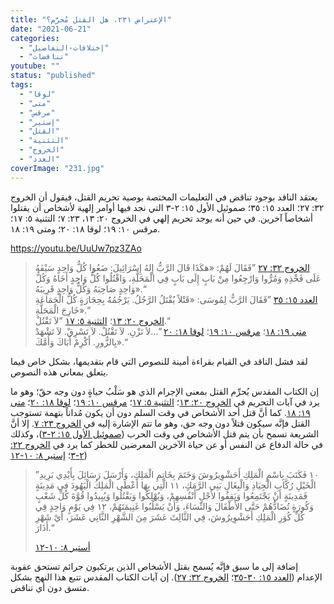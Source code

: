 ```yaml
---
title: "الإعتراض ٢٣١، هل القتل مُحرَّم؟"
date: "2021-06-21"
categories: 
  - "إختلافات-التفاصيل"
  - "تناقضات"
youtube: ""
status: "published"
tags: 
  - "لوقا"
  - "متى"
  - "مرقس"
  - "إستير"
  - "القتل"
  - "التثنية"
  - "الخروج"
  - "العدد"
coverImage: "231.jpg"
---
```


يعتقد الناقد بوجود تناقض في التعليمات المختصة بوصية تحريم القتل، فيقول أن الخروج ٣٢: ٢٧؛ العدد ١٥: ٣٥؛ صموئيل الأول ١٥: ٢-٣ التي نجد فيها أوامر إلهية لأشخاص أن يقتلوا أشخاصاً آخرين. في حين أنه يوجد تحريم إلهي في الخروج ٢٠: ١٣، ٢٣: ٧؛ التثنية ٥: ١٧؛ مرقس ١٠: ١٩؛ لوقا ١٨: ٢٠؛ ومتى ١٩: ١٨.

https://youtu.be/UuUw7pz3ZAo

> [الخروج ٣٢: ٢٧](https://my.bible.com/bible/101/EXO.32.27) ”فَقَالَ لَهُمْ: «هكَذَا قَالَ الرَّبُّ إِلهُ إِسْرَائِيلَ: ضَعُوا كُلُّ وَاحِدٍ سَيْفَهُ عَلَى فَخْذِهِ وَمُرُّوا وَارْجِعُوا مِنْ بَابٍ إِلَى بَابٍ فِي الْمَحَلَّةِ، وَاقْتُلُوا كُلُّ وَاحِدٍ أَخَاهُ وَكُلُّ وَاحِدٍ صَاحِبَهُ وَكُلُّ وَاحِدٍ قَرِيبَهُ».“  
> [العدد ١٥: ٣٥](https://my.bible.com/bible/101/NUM.15.35) ”فَقَالَ الرَّبُّ لِمُوسَى: «قَتْلاً يُقْتَلُ الرَّجُلُ. يَرْجُمُهُ بِحِجَارَةٍ كُلُّ الْجَمَاعَةِ خَارِجَ الْمَحَلَّةِ».“  
> [الخروج ٢٠: ١٣](https://my.bible.com/bible/101/EXO.20.13)؛ [التثنية ٥: ١٧](https://my.bible.com/bible/101/DEU.5.) ”لاَ تَقْتُلْ.“  
> [متى ١٩: ١٨](https://my.bible.com/bible/101/MAT.19.18)؛ [مرقس ١٠: ١٩](https://my.bible.com/bible/101/MRK.10.19)؛ [لوقا ١٨: ٢٠](https://my.bible.com/bible/101/LUK.18.20) ”…لاَ تَزْنِ. لاَ تَقْتُلْ. لاَ تَسْرِقْ. لاَ تَشْهَدْ بِالزُّورِ. أَكْرِمْ أَبَاكَ وَأُمَّكَ».“

لقد فشل الناقد في القيام بقراءة أمينة للنصوص التي قام بتقديمها، بشكل خاص فيما يتعلق بمعاني هذه النصوص. 

إن الكتاب المقدس يُحرِّم القتل بمعنى الإجرام الذي هو سَلْبُ حياةٍ دون وجه حقّ؛ وهو ما يرد في آيات التحريم في [الخروج ٢٠: ١٣](https://my.bible.com/bible/101/EXO.20.13)؛ [التثنية ٥: ١٧](https://my.bible.com/bible/101/DEU.5.)؛ [مرقس ١٠: ١٩](https://my.bible.com/bible/101/MRK.10.19)؛ [لوقا ١٨: ٢٠](https://my.bible.com/bible/101/LUK.18.20)؛ [متى ١٩: ١٨](https://my.bible.com/bible/101/MAT.19.18). كما أنَّ قتل أحد الأشخاص في وقت السلم دون أن يكون مُداناً بتهمة تستوجب القتل فإنَّه سيكون قتلاً دون وجه حق، وهو ما تتم الإشارة إليه في [الخروج ٢٣: ٧](https://my.bible.com/bible/101/EXO.32.7). إلا أنَّ الشريعة تسمح بأن يتم قتل الأشخاص في وقت الحرب ([صموئيل الأول ١٥: ٢-٣](https://my.bible.com/bible/101/1SA.15.2-3))، وكذلك في حالة الدفاع عن النفس أو عن حياة الآخرين المعرضين للخطر كما يرد في [الخروج ٢٢: ٢-٣](https://my.bible.com/bible/101/EXO.22.2-3)؛ [إستير ٨: ١٠-١٢](https://my.bible.com/bible/101/EST.8.10-12))

> ”١٠ فَكَتَبَ بِاسْمِ الْمَلِكِ أَحَشْوِيرُوشَ وَخَتَمَ بِخَاتِمِ الْمَلِكِ، وَأَرْسَلَ رَسَائِلَ بِأَيْدِي بَرِيدِ الْخَيْلِ رُكَّابِ الْجِيَادِ وَالْبِغَالِ بَنِي الرَّمَكِِ، ١١ الَّتِي بِهَا أَعْطَى الْمَلِكُ الْيَهُودَ فِي مَدِينَةٍ فَمَدِينَةٍ أَنْ يَجْتَمِعُوا وَيَقِفُوا لأَجْلِ أَنْفُسِهِمْ، وَيُهْلِكُوا وَيَقْتُلُوا وَيُبِيدُوا قُوَّةَ كُلِّ شَعْبٍ وَكُورَةٍ تُضَادُّهُمْ حَتَّى الأَطْفَالَ وَالنِّسَاءَ، وَأَنْ يَسْلُبُوا غَنِيمَتَهُمْ، ١٢ فِي يَوْمٍ وَاحِدٍ فِي كُلِّ كُوَرِ الْمَلِكِ أَحَشْوِيرُوشَ، فِي الثَّالِثَ عَشَرَ مِنَ الشَّهْرِ الثَّانِي عَشَرَ، أَيْ شَهْرِ أَذَارَ.“
> 
> [أستير ٨: ١٠-١٢](https://my.bible.com/bible/101/EST.8.10-12)

إضافة إلى ما سبق فإنَّه يُسمح بقتل الأشخاص الذين يرتكبون جرائم تستحق عقوبة الإعدام ([العدد ١٥: ٣٠-٣٥](https://my.bible.com/bible/101/NUM.15.30-35)؛ [الخروج ٣٢: ٢٧](https://my.bible.com/bible/101/EXO.32.27)). إن آيات الكتاب المقدس تتبع هذا النهج بشكل متسق دون أي تناقض.
